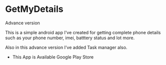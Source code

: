 # GetMyDetails
Advance version

This is a simple android app I've created for getting complete phone details 
such as your phone number, imei, batttery status and lot more.

Also in this advance version I've added Task manager also.

* This App is Available Google Play Store
